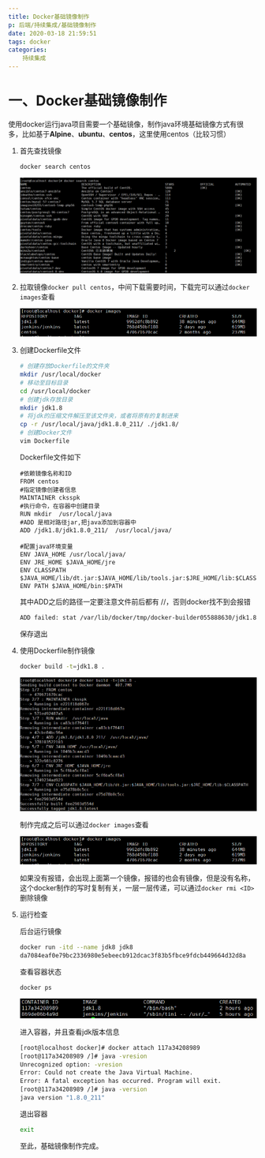```yaml
---
title: Docker基础镜像制作
p: 后端/持续集成/基础镜像制作
date: 2020-03-18 21:59:51
tags: docker
categories: 
	持续集成
---
```


# 一、Docker基础镜像制作

​	使用docker运行java项目需要一个基础镜像，制作java环境基础镜像方式有很多，比如基于**Alpine**、**ubuntu**、**centos**，这里使用centos（比较习惯）

1. 首先查找镜像

   ```bash
   docker search centos
   ```

   ![验证](基础镜像制作/baseImg_1.png)

2. 拉取镜像`docker pull centos`，中间下载需要时间，下载完可以通过`docker images`查看

   ![验证](基础镜像制作/baseImg_2.png)

3. 创建Dockerfile文件

   ```bash
   # 创建存放Dockerfile的文件夹
   mkdir /usr/local/docker
   # 移动至目标目录
   cd /usr/local/docker
   # 创建jdk存放目录
   mkdir jdk1.8
   # 将jdk的压缩文件解压至该文件夹，或者将原有的复制进来
   cp -r /usr/local/java/jdk1.8.0_211/ ./jdk1.8/
   # 创建Docker文件
   vim Dockerfile
   ```

   Dockerfile文件如下

   ```
   #依赖镜像名称和ID
   FROM centos
   #指定镜像创建者信息
   MAINTAINER cksspk
   #执行命令，在容器中创建目录
   RUN mkdir  /usr/local/java
   #ADD 是相对路径jar,把java添加到容器中
   ADD /jdk1.8/jdk1.8.0_211/  /usr/local/java/
   
   #配置java环境变量
   ENV JAVA_HOME /usr/local/java/
   ENV JRE_HOME $JAVA_HOME/jre
   ENV CLASSPATH $JAVA_HOME/lib/dt.jar:$JAVA_HOME/lib/tools.jar:$JRE_HOME/lib:$CLASSPATH
   ENV PATH $JAVA_HOME/bin:$PATH
   ```

   其中ADD之后的路径一定要注意文件前后都有 //，否则docker找不到会报错

   ```bash
   ADD failed: stat /var/lib/docker/tmp/docker-builder055888630/jdk1.8/jdk1.8.0_211/: no such file or directory
   ```

   保存退出

4. 使用Dockerfile制作镜像

   ```bash
   docker build -t=jdk1.8 .
   ```

   ![验证](基础镜像制作/baseImg_3.png)

   制作完成之后可以通过`docker images`查看

   ![验证](基础镜像制作/baseImg_2.png)

   如果没有报错，会出现上面第一个镜像，报错的也会有镜像，但是没有名称，这个docker制作的写时复制有关，一层一层传递，可以通过`docker rmi <ID>` 删除镜像

5. 运行检查

   后台运行镜像

   ```bash
   docker run -itd --name jdk8 jdk8
   da7084eaf0e79bc2336980e5ebeecb912dcac3f83b5fbce9fdcb449664d32d8a
   ```

   查看容器状态

   ```bash
   docker ps 
   ```

   ![验证](基础镜像制作/baseImg_4.png)

   进入容器，并且查看jdk版本信息

   ```bash
   [root@localhost docker]# docker attach 117a34208989
   [root@117a34208989 /]# java -vresion
   Unrecognized option: -vresion
   Error: Could not create the Java Virtual Machine.
   Error: A fatal exception has occurred. Program will exit.
   [root@117a34208989 /]# java -version
   java version "1.8.0_211"
   ```

   退出容器

   ```bash
   exit
   ```

   至此，基础镜像制作完成。
